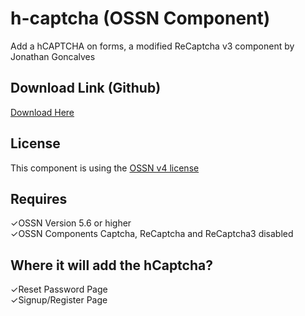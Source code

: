 # h-captcha (OSSN Component)
Add a hCAPTCHA on forms, a modified ReCaptcha v3 component by Jonathan Goncalves

## Download Link (Github)
[Download Here](https://github.com/thedoggybrad/hcaptcha-ossn/releases/download/1.0/hcaptcha.zip)

## License
This component is using the [OSSN v4 license](https://www.opensource-socialnetwork.org/licence/v4.0.html)

## Requires
✓OSSN Version 5.6 or higher
<br>
✓OSSN Components Captcha, ReCaptcha and ReCaptcha3 disabled


## Where it will add the hCaptcha?
✓Reset Password Page
<br>
✓Signup/Register Page
